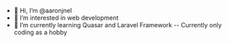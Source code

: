 - 👋 Hi, I’m @aaronjnel
- 👀 I’m interested in web development
- 🌱 I’m currently learning Quasar and Laravel Framework
-- Currently only coding as a hobby

<!---
aaronjnel/aaronjnel is a ✨ special ✨ repository because its `README.md` (this file) appears on your GitHub profile.
You can click the Preview link to take a look at your changes.
--->
